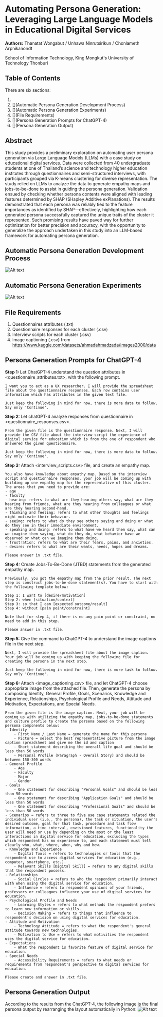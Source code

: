 # Automating Persona Generation: Leveraging Large Language Models in Educational Digital Services
**Authors:**  Thanatat Wongabut / Unhawa Ninrutsirikun / Chonlameth Arpnikanondt

School of Information Technology, King Mongkut's University of Technology Thonburi

## Table of Contents
There are six sections:
1. [](Abstract)
2. [](Automatic Persona Generation Development Process)
3. [](Automatic Persona Generation Experiments)
4. [](File Requirements)
5. [](Persona Generation Prompts for ChatGPT-4)
6. [](Persona Generation Output)

## Abstract
This study provides a preliminary exploration on automating user persona generation via Large Language Models (LLMs) with a case study on educational digital services. Data were collected from 40 undergraduate students at one of Thailand’s science and technology higher education institutes through questionnaires and semi-structured interviews, with participants grouped via K-means clustering for diverse representation. The study relied on LLMs to analyze the data to generate empathy maps and jobs-to-be-done to assist in guiding the persona generation. Validation ensued by checking whether persona contents were aligned with leading features determined by SHAP (SHapley Additive exPlanations). The results demonstrated that each persona was reliably tied to the feature importances as identified by SHAP—effectively, highlighting how each generated persona successfully captured the unique traits of the cluster it represented. Such promising results have paved way for further optimization for better precision and accuracy, with the opportunity to generalize the approach undertaken in this study into an LLM-based framework for automating persona generation.

## Automatic Persona Generation Development Process

![Alt text](https://github.com/thanatat-wong/apg-with-llms/blob/main/apg-development-process.jpg?raw=true)

## Automatic Persona Generation Experiments

![Alt text](https://github.com/thanatat-wong/apg-with-llms/blob/main/apg-experiment.png?raw=true)

## File Requirements
1. Questionnaires attributes (.txt)
2. Questionnaire responses for each cluster (.csv)
3. Interview scripts for each cluster (.csv)
4. Image captioning (.csv) from https://www.kaggle.com/datasets/ahmadahmadzada/images2000/data

## Persona Generation Prompts for ChatGPT-4

**Step 1:** Let ChatGPT-4 understand the question attributes in <questionnaire_attributes.txt>, with the following prompt. 

```
I want you to act as a UX researcher. I will provide the spreadsheet file about the questionnaire responses. Each row contains user information which has attributes in the given text file.

Just keep the following in mind for now, there is more data to follow. Say only 'Continue'.
```

**Step 2:** Let chatGPT-4 analyze responses from questionnaire in <questionnaire_responses.csv>.
```
From the given file is the questionnaire response. Next, I will provide the CSV file about the interview script the experience of digital service for education which is from the one of respondent who answered the given questionnaire. 

Just keep the following in mind for now, there is more data to follow. Say only 'Continue'.
```

**Step 3:** Attach <interview_scripts.csv> file, and create an empathy map.
```
You also have knowledge about empathy map. Based on the interview script and questionnaire responses, your job will be coming up with building up one empathy map for the representative of this cluster. The areas that you need to provide are:
- age 
- faculty 
- hearing: refers to what are they hearing others say, what are they hearing from friends, what are they hearing from colleagues or what are they hearing second-hand. 
- thinking and feeling: refers to what other thoughts and feelings might motivate their behavior. 
- seeing: refers to what do they see others saying and doing or what do they see in their immediate environment. 
- speaking and doing: refers to what have we heard them say, what can we imagine them saying, what do they do, what behavior have we observed or what can we imagine them doing. 
- frustration: refers to what are their fears, pains, and anxieties.
- desire: refers to what are their wants, needs, hopes and dreams.

Please answer in .txt file.
```

**Step 4:** Create Jobs-To-Be-Done (JTBD) statements from the generated empathy map.
```
Previously, you got the empathy map from the prior result. The next step is construct jobs-to-be-done statement(s). You have to start with the following template below:

Step 1: I want to [desire/motivation]
Step 2: when [situation/context]
Step 3: so that I can [expected outcome/result]
Step 4: without [pain point/constraint]

Note that for step 4, if there is no any pain point or constraint, no need to add in this step.

Please answer in .txt file.
```
**Step 5:** Give the command to ChatGPT-4 to understand the image captions file in the next step.
```
Next, I will provide the spreadsheet file about the image caption. Your job will be coming up with keeping the following file for creating the persona in the next step.

Just keep the following in mind for now, there is more task to follow. Say only 'Continue'.
```

**Step 6:** Attach <image_captioning.csv> file, and let ChatGPT-4 choose appropriate image from the attached file. Then, generate the persona by composing Identity, General Profile, Goals, Scenarios, Knowledge and Experience, Relationships, Psychological Profile and Needs, Attitude and Motivation, Expectations, and Special Needs.
```
From the given file is the image caption. Next, your job will be coming up with utilizing the empathy map, jobs-to-be-done statements and culture profile to create the persona based on the following persona components below:
- Identity
	- First Name / Last Name = generate the name for this persona
	- Picture = select the best representative picture from the image caption spreadsheet and give me the id and caption
	- Short statement describing the overall life goal and should be less than 50 words
	- Personal Profile (Paragraph - Overall Story) and should be between 150-300 words
- General Profile
	- Age
	- Faculty
	- Major
	- Gender
- Goals
	- One statement for describing "Personal Goals" and should be less than 50 words
	- One statement for describing "Application Goals" and should be less than 50 words
	- One statement for describing "Professional Goals" and should be less than 50 words
- Scenarios = refers to three to five use case statements related the individual user (i.e., the persona), the task or situation, the user's desired outcome, goal for that task, procedure and task flow information, a time interval, envisioned features, functionality the user will need or use by depending on the most or the least interactions in digital service for education, excluding the types which respondent has no experience to, and each statement must tell clearly who, what, where, when, why and how.
- Knowledge and Experience
	- Digital Tools = refers to technologies or tools that the respondent use to access digital services for education (e.g., computer, smartphone, etc.).
	- Relevant Skills [Digital Skill] = refers to any digital skills that the respondent possess.
- Relationships
	- Social Circles = refers to who the respondent primarily interact with when using the digital service for education.
	- Influence = refers to respondent opinions of your friends, professors or colleagues influence your use of digital services for education.
- Psychological Profile and Needs
	- Learning Styles = refers to what methods the respondent prefers to learn new information or skills.
	- Decision Making = refers to things that influence to respondent's decision on using digital services for education. 
- Attitude and Motivation
	- Technology Attitude = refers to what the respondent's general attitude towards new technologies. 
	- Motivation to Use = refers to what motivities the respondent uses the digital service for education.
- Expectations
	- What the respondent is favorite feature of digital service for education.
- Special Needs
	- Accessibility Requirements = refers to what needs or requirements from respondent's perspective to digital services for education.

Please create and answer in .txt file.
```
## Persona Generation Output
According to the results from the ChatGPT-4, the following image is the final persona output by rearranging the layout automatically in Python:
![Alt text](https://github.com/thanatat-wong/apg-with-llms/blob/main/generated-persona.png?raw=true)
